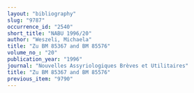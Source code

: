 ```yaml
---
layout: "bibliography"
slug: "9787"
occurrence_id: "2540"
short_title: "NABU 1996/20"
author: "Weszeli, Michaela"
title: "Zu BM 85367 and BM 85576"
volume_no_: "20"
publication_year: "1996"
journal: "Nouvelles Assyriologiques Brèves et Utilitaires"
title: "Zu BM 85367 and BM 85576"
previous_item: "9790"
---
```

